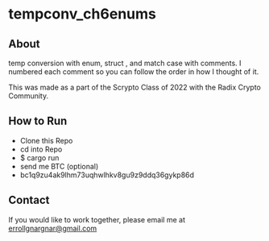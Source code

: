 # tempconv_ch6enums

## About
temp conversion with enum, struct , and match case with comments.  I numbered each comment so you can follow the order in how I thought of it.

This was made as a part of the Scrypto Class of 2022 with the Radix Crypto Community. 

## How to Run
- Clone this Repo
- cd into Repo
- $ cargo run
- send me BTC (optional)
- bc1q9zu4ak9lhm73uqhwlhkv8gu9z9ddq36gykp86d

## Contact
If you would like to work together, please email me at errollgnargnar@gmail.com

